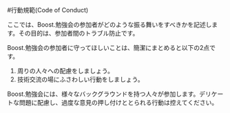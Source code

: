 #行動規範(Code of Conduct)

ここでは、Boost.勉強会の参加者がどのような振る舞いをすべきかを記述します。その目的は、参加者間のトラブル防止です。

Boost.勉強会の参加者に守ってほしいことは、簡潔にまとめると以下の2点です。

1. 周りの人々への配慮をしましょう。
2. 技術交流の場にふさわしい行動をしましょう。

Boost.勉強会には、様々なバックグラウンドを持つ人々が参加します。デリケートな問題に配慮し、過度な意見の押し付けととられる行動は控えてください。

